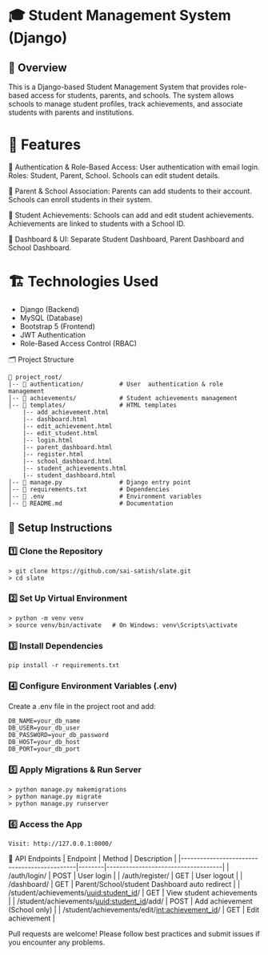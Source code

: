 # 🎓 Student Management System (Django)

## 📌 Overview
This is a Django-based Student Management System that provides role-based access for students, parents, and schools. The system allows schools to manage student profiles, track achievements, and associate students with parents and institutions.

# 🚀 Features
🔹 Authentication & Role-Based Access:
User authentication with email login.
Roles: Student, Parent, School.
Schools can edit student details.

🔹 Parent & School Association:
Parents can add students to their account.
Schools can enroll students in their system.

🔹 Student Achievements:
Schools can add and edit student achievements.
Achievements are linked to students with a School ID.

🔹 Dashboard & UI:
Separate Student Dashboard, Parent Dashboard and School Dashboard.



# 🏗️ Technologies Used
- Django (Backend)
- MySQL (Database)
- Bootstrap 5 (Frontend)
- JWT Authentication
- Role-Based Access Control (RBAC)

🗂️ Project Structure

    📂 project_root/
    │-- 📂 authentication/          # User  authentication & role management  
    │-- 📂 achievements/            # Student achievements management  
    │-- 📂 templates/               # HTML templates  
        |-- add_achievement.html
        |-- dashboard.html
        |-- edit_achievement.html
        |-- edit_student.html
        |-- login.html
        |-- parent_dashboard.html
        |-- register.html
        |-- school_dashboard.html
        |-- student_achievements.html 
        |-- student_dashboard.html
    │-- 📜 manage.py                # Django entry point  
    │-- 📜 requirements.txt         # Dependencies  
    │-- 📜 .env                     # Environment variables  
    │-- 📜 README.md                # Documentation  

## 🔧 Setup Instructions

### 1️⃣ Clone the Repository
    > git clone https://github.com/sai-satish/slate.git 
    > cd slate  

### 2️⃣ Set Up Virtual Environment
    > python -m venv venv  
    > source venv/bin/activate   # On Windows: venv\Scripts\activate  

### 3️⃣ Install Dependencies
    pip install -r requirements.txt  

### 4️⃣ Configure Environment Variables (.env)

Create a .env file in the project root and add:

    DB_NAME=your_db_name  
    DB_USER=your_db_user  
    DB_PASSWORD=your_db_password  
    DB_HOST=your_db_host  
    DB_PORT=your_db_port  
 

### 5️⃣ Apply Migrations & Run Server
    > python manage.py makemigrations
    > python manage.py migrate  
    > python manage.py runserver  

### 6️⃣ Access the App
    Visit: http://127.0.0.1:8000/

📜 API Endpoints
| Endpoint                                    | Method | Description                        |
|---------------------------------------------|--------|------------------------------------|
| /auth/login/                                | POST   | User login                         |
| /auth/register/                               | GET    | User logout                        |
| /dashboard/                                 | GET    | Parent/School/student Dashboard auto redirect            |
| /student/achievements/<uuid:student_id>/     | GET    | View student achievements          |
| /student/achievements/<uuid:student_id>/add/ | POST   | Add achievement (School only)      |
| /student/achievements/edit/<int:achievement_id>/ | GET | Edit achievement                   |


Pull requests are welcome! Please follow best practices and submit issues if you encounter any problems.